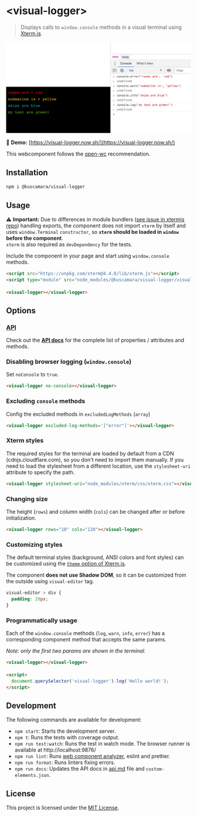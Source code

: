 # &lt;visual-logger&gt;

> Displays calls to `window.console` methods in a visual terminal using [Xterm.js](https://xtermjs.org/).

[![Visual Logger demo](https://github.com/kcmr/visual-logger/raw/master/visual-logger.png)](https://visual-logger.now.sh/)

🚀 **Demo:** [https://visual-logger.now.sh/](https://visual-logger.now.sh/)

This webcomponent follows the [open-wc](https://github.com/open-wc/open-wc) recommendation.

## Installation

```bash
npm i @kuscamara/visual-logger
```

## Usage

⚠️ **Important:** Due to differences in module bundlers ([see issue in xtermjs repo](https://github.com/xtermjs/xterm.js/issues/2486)) handling exports, the component does not import `xterm` by itself and uses `window.Terminal` `constructor`, so **`xterm` should be loaded in `window` before the component**.   
`xterm` is also required as `devDependency` for the tests.

Include the component in your page and start using `window.console` methods.

```html
<script src="https://unpkg.com/xterm@4.4.0/lib/xterm.js"></script>
<script type="module" src="node_modules/@kuscamara/visual-logger/visual-logger.js"></script>

<visual-logger></visual-logger>
```

## Options

### [API](api.md)

Check out the **[API docs](api.md)** for the complete list of properties / attributes and methods.

### Disabling browser logging (`window.console`)

Set `noConsole` to `true`.

```html
<visual-logger no-console></visual-logger>
```

### Excluding `console` methods

Config the excluded methods in `excludedLogMethods` (`array`)

```html
<visual-logger excluded-log-methods='["error"]'></visual-logger>
```

### Xterm styles

The required styles for the terminal are loaded by default from a CDN (cdnjs.cloudflare.com), so you don't need to import them manually. If you need to load the stylesheet from a different location, use the `stylesheet-uri` attribute to specify the path.

```html
<visual-logger stylesheet-uri="node_modules/xterm/css/xterm.css"></visual-logger>
```

### Changing size

The height (`rows`) and column width (`cols`) can be changed after or before initialization.

```html
<visual-logger rows="10" cols="120"></visual-logger>
```

### Customizing styles

The default terminal styles (background, ANSI colors and font styles) can be customized using the [`theme` option of Xterm.js](https://xtermjs.org/docs/api/terminal/interfaces/itheme/).

The component **does not use Shadow DOM**, so it can be customized from the outside using `visual-editor` tag.

```css
visual-editor > div {
  padding: 20px;
}
```

### Programmatically usage

Each of the `window.console` methods (`log`, `warn`, `info`, `error`) has a corresponding component method that accepts the same params.

_Note: only the first two params are shown in the terminal._

```html
<visual-logger></visual-logger>

<script>
  document.querySelector('visual-logger').log('Hello world!');
</script>
```

## Development

The following commands are available for development:

- `npm start`: Starts the development server.
- `npm t`: Runs the tests with coverage output.
- `npm run test:watch`: Runs the test in watch mode. The browser runner is available at http://localhost:9876/
- `npm run lint`: Runs [web component analyzer](https://www.npmjs.com/package/web-component-analyzer), eslint and prettier.
- `npm run format`: Runs linters fixing errors.
- `npm run docs`: Updates the API docs in [api.md](api.md) file and `custom-elements.json`.

## License

This project is licensed under the [MIT License](LICENSE).
